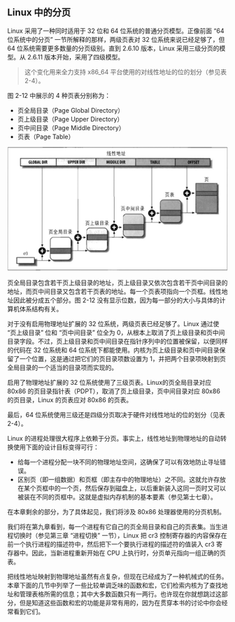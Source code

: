 ## Linux 中的分页

Linux 采用了一种同时适用于 32 位和 64 位系统的普通分页模型。正像前面 “64 位系统中的分页” 一节所解释的那样，两级页表对 32 位系统来说已经足够了，但 64 位系统需要更多数量的分页级别。直到 2.6.10 版本，Linux 采用三级分页的模型。从 2.6.11 版本开始，采用了四级模型。

> 这个变化用来全力支持 x86_64 平台使用的对线性地址的位的划分（参见表 2-4）。

图 2-12 中展示的 4 种页表分别称为：

- 页全局目录（Page Global Directory）
- 页上级目录（Page Upper Directory）
- 页中间目录（Page Middle Directory）
- 页表（Page Table）

![图 2-12：Linux 分页模式](../static/2_12.jpg)

页全局目录包含若干页上级目录的地址，页上级目录又依次包含若干页中间目录的地址，而页中间目录又包含若干页表的地址。每一个页表项指向一个页框。线性地址因此被分成五个部分。图 2-12 没有显示位数，因为每一部分的大小与具体的计算机体系结构有关。

对于没有启用物理地址扩展的 32 位系统，两级页表已经足够了。Linux 通过使 “页上级目录” 位和 “页中间目录” 位全为 0，从根本上取消了页上级目录和页中间目录字段。不过，页上级目录和页中间目录在指针序列中的位置被保留，以便同样的代码在 32 位系统和 64 位系统下都能使用。内核为页上级目录和页中间目录保留了一个位置，这是通过把它们的页目录项数设置为 1，并把两个目录项映射到页全局目录的一个适当的目录项而实现的。

启用了物理地址扩展的 32 位系统使用了三级页表。Linux的页全局目录对应 80x86 的页目录指针表（PDPT），取消了页上级目录，页中间目录对应 80x86 的页目录，Linux 的页表应对 80x86 的页表。

最后，64 位系统使用三级还是四级分页取决于硬件对线性地址的位的划分（见表 2-4）。

Linux 的进程处理很大程序上依赖于分页。事实上，线性地址到物理地址的自动转换使用下面的设计目标变得可行：
- 给每一个进程分配一块不同的物理地址空间，这确保了可以有效地防止寻址错误。
- 区别页（即一组数据）和页框（即主存中的物理地址）之不同。这就允许存放在某个页框中的一个页，然后保存到磁盘上，以后重新装入这同一页时又可以被装在不同的页框中。这就是虚拟内存机制的基本要素（参见第士七章）。

在本章剩余的部分，为了具体起见，我们将涉及 80x86 处理器使用的分页机制。

我们将在第九章看到，每一个进程有它自己的页全局目录和自己的页表集。当生进程切换时（参见第三章 “进程切换” 一节），Linux 把 cr3 控制寄存器的内容保存在前一个执行进程的描述符中，然后把下一个要执行进程的描述符的值装入 cr3 寄存器中。因此，当新进程重新开始在 CPU 上执行时，分页单元指向一组正确的页表。

把线性地址映射到物理地址虽然有点复杂，但现在已经成为了一种机械式的任务。本章下面的几节中列举了一些比较单调乏味的函数和宏，它们检索内核为了查找地址和管理表格所需的信息；其中大多数函数只有一两行。也许现在你就想跳过这部分，但是知道这些函数和宏的功能是非常有用的，因为在贯穿本书的讨论中你会经常看到它们。

